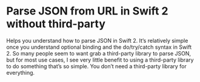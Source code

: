# Parse JSON from URL in Swift 2 without third-party 
Helps you understand how to parse JSON in Swift 2. It’s relatively simple once you understand optional binding and the do/try/catch syntax in Swift 2. So many people seem to want grab a third-party library to parse JSON, but for most use cases, I see very little benefit to using a third-party library to do something that’s so simple. You don’t need a third-party library for everything.
